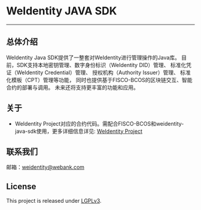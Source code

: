 # WeIdentity JAVA SDK

---

## 总体介绍

WeIdentity Java SDK提供了一整套对WeIdentity进行管理操作的Java库。
目前，SDK支持本地密钥管理、数字身份标识（WeIdentity DID）管理、
标准化凭证（WeIdentity Credential）管理、
授权机构（Authority Issuer）管理、
标准化模板（CPT）管理等功能，
同时也提供基于FISCO-BCOS的区块链交互、智能合约的部署与调用。
未来还将支持更丰富的功能和应用。

## 关于

* WeIdentity Project对应的合约代码。需配合FISCO-BCOS和weidentity-java-sdk使用，更多详细信息详见: [WeIdentity Project](https://github.com/webankopen/WeIdentity)

## 联系我们

邮箱：weidentity@webank.com

## License

This project is released under [LGPLv3](https://opensource.org/licenses/LGPL-3.0).
